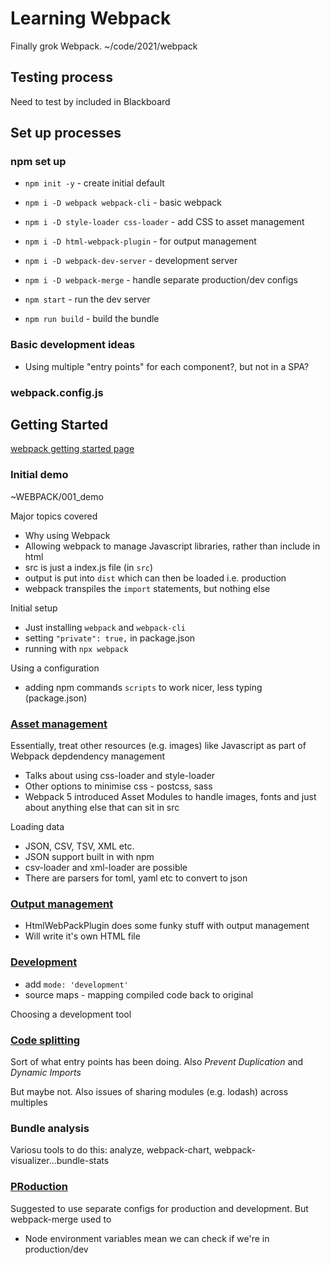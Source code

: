 # Learning Webpack

Finally grok Webpack.  ~/code/2021/webpack

## Testing process

Need to test by included in Blackboard

## Set up processes

### npm set up

- ```npm init -y``` - create initial default 
- ```npm i -D webpack webpack-cli``` - basic webpack
- ```npm i -D style-loader css-loader``` - add CSS to asset management
- ```npm i -D html-webpack-plugin``` - for output management
- ```npm i -D webpack-dev-server``` - development server
- ```npm i -D webpack-merge``` - handle separate production/dev configs

- ```npm start``` - run the dev server
- ```npm run build``` - build the bundle

### Basic development ideas

- Using multiple "entry points" for each component?, but not in a SPA?

### webpack.config.js



## Getting Started

[webpack getting started page](https://webpack.js.org/guides/getting-started/)

### Initial demo 

~WEBPACK/001_demo

Major topics covered
- Why using Webpack
- Allowing webpack to manage Javascript libraries, rather than include in html
- src is just a index.js file (in ```src```)
- output is put into ```dist``` which can then be loaded i.e. production
- webpack transpiles the ```import``` statements, but nothing else

Initial setup
- Just installing ```webpack``` and ```webpack-cli```
- setting ```"private": true,``` in package.json
- running with ```npx webpack```

Using a configuration
- adding npm commands ```scripts``` to work nicer, less typing (package.json)

### [Asset management](https://webpack.js.org/guides/asset-management/)

Essentially, treat other resources (e.g. images) like Javascript as part of Webpack depdendency management

- Talks about using css-loader and style-loader
- Other options to minimise css - postcss, sass
- Webpack 5 introduced Asset Modules to handle images, fonts and just about anything else that can sit in src

Loading data
- JSON, CSV, TSV, XML etc.
- JSON support built in with npm
- csv-loader and xml-loader are possible
- There are parsers for toml, yaml etc to convert to json

### [Output management](https://webpack.js.org/guides/output-management/)

- HtmlWebPackPlugin does some funky stuff with output management
- Will write it's own HTML file

### [Development](https://webpack.js.org/guides/development/)

- add ```mode: 'development'```
- source maps - mapping compiled code back to original

Choosing a development tool

### [Code splitting](https://webpack.js.org/guides/code-splitting/)

Sort of what entry points has been doing. Also *Prevent Duplication* and *Dynamic Imports*

But maybe not.  Also issues of sharing modules (e.g. lodash) across multiples

### Bundle analysis

Variosu tools to do this: analyze, webpack-chart, webpack-visualizer...bundle-stats

### [PRoduction](https://webpack.js.org/guides/production/)

Suggested to use separate configs for production and development.  But webpack-merge used to 

- Node environment variables mean we can check if we're in production/dev